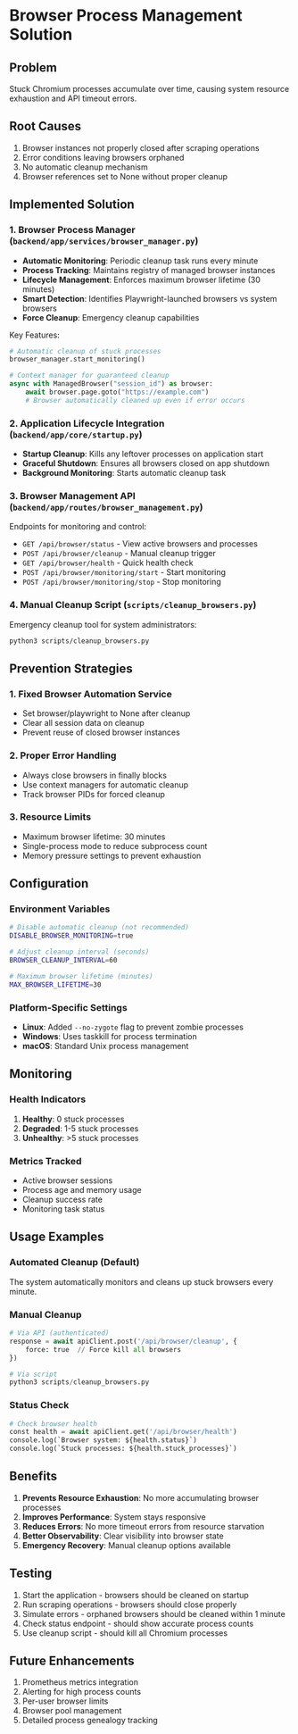 # Browser Process Management Solution

## Problem
Stuck Chromium processes accumulate over time, causing system resource exhaustion and API timeout errors.

## Root Causes
1. Browser instances not properly closed after scraping operations
2. Error conditions leaving browsers orphaned
3. No automatic cleanup mechanism
4. Browser references set to None without proper cleanup

## Implemented Solution

### 1. Browser Process Manager (`backend/app/services/browser_manager.py`)
- **Automatic Monitoring**: Periodic cleanup task runs every minute
- **Process Tracking**: Maintains registry of managed browser instances
- **Lifecycle Management**: Enforces maximum browser lifetime (30 minutes)
- **Smart Detection**: Identifies Playwright-launched browsers vs system browsers
- **Force Cleanup**: Emergency cleanup capabilities

Key Features:
```python
# Automatic cleanup of stuck processes
browser_manager.start_monitoring()

# Context manager for guaranteed cleanup
async with ManagedBrowser("session_id") as browser:
    await browser.page.goto("https://example.com")
    # Browser automatically cleaned up even if error occurs
```

### 2. Application Lifecycle Integration (`backend/app/core/startup.py`)
- **Startup Cleanup**: Kills any leftover processes on application start
- **Graceful Shutdown**: Ensures all browsers closed on app shutdown
- **Background Monitoring**: Starts automatic cleanup task

### 3. Browser Management API (`backend/app/routes/browser_management.py`)
Endpoints for monitoring and control:
- `GET /api/browser/status` - View active browsers and processes
- `POST /api/browser/cleanup` - Manual cleanup trigger
- `GET /api/browser/health` - Quick health check
- `POST /api/browser/monitoring/start` - Start monitoring
- `POST /api/browser/monitoring/stop` - Stop monitoring

### 4. Manual Cleanup Script (`scripts/cleanup_browsers.py`)
Emergency cleanup tool for system administrators:
```bash
python3 scripts/cleanup_browsers.py
```

## Prevention Strategies

### 1. Fixed Browser Automation Service
- Set browser/playwright to None after cleanup
- Clear all session data on cleanup
- Prevent reuse of closed browser instances

### 2. Proper Error Handling
- Always close browsers in finally blocks
- Use context managers for automatic cleanup
- Track browser PIDs for forced cleanup

### 3. Resource Limits
- Maximum browser lifetime: 30 minutes
- Single-process mode to reduce subprocess count
- Memory pressure settings to prevent exhaustion

## Configuration

### Environment Variables
```bash
# Disable automatic cleanup (not recommended)
DISABLE_BROWSER_MONITORING=true

# Adjust cleanup interval (seconds)
BROWSER_CLEANUP_INTERVAL=60

# Maximum browser lifetime (minutes)
MAX_BROWSER_LIFETIME=30
```

### Platform-Specific Settings
- **Linux**: Added `--no-zygote` flag to prevent zombie processes
- **Windows**: Uses taskkill for process termination
- **macOS**: Standard Unix process management

## Monitoring

### Health Indicators
1. **Healthy**: 0 stuck processes
2. **Degraded**: 1-5 stuck processes
3. **Unhealthy**: >5 stuck processes

### Metrics Tracked
- Active browser sessions
- Process age and memory usage
- Cleanup success rate
- Monitoring task status

## Usage Examples

### Automated Cleanup (Default)
The system automatically monitors and cleans up stuck browsers every minute.

### Manual Cleanup
```python
# Via API (authenticated)
response = await apiClient.post('/api/browser/cleanup', {
    force: true  // Force kill all browsers
})

# Via script
python3 scripts/cleanup_browsers.py
```

### Status Check
```python
# Check browser health
const health = await apiClient.get('/api/browser/health')
console.log(`Browser system: ${health.status}`)
console.log(`Stuck processes: ${health.stuck_processes}`)
```

## Benefits
1. **Prevents Resource Exhaustion**: No more accumulating browser processes
2. **Improves Performance**: System stays responsive
3. **Reduces Errors**: No more timeout errors from resource starvation
4. **Better Observability**: Clear visibility into browser state
5. **Emergency Recovery**: Manual cleanup options available

## Testing
1. Start the application - browsers should be cleaned on startup
2. Run scraping operations - browsers should close properly
3. Simulate errors - orphaned browsers should be cleaned within 1 minute
4. Check status endpoint - should show accurate process counts
5. Use cleanup script - should kill all Chromium processes

## Future Enhancements
1. Prometheus metrics integration
2. Alerting for high process counts
3. Per-user browser limits
4. Browser pool management
5. Detailed process genealogy tracking